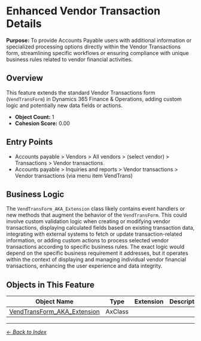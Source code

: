 # Enhanced Vendor Transaction Details

**Purpose:** To provide Accounts Payable users with additional information or specialized processing options directly within the Vendor Transactions form, streamlining specific workflows or ensuring compliance with unique business rules related to vendor financial activities.

## Overview

This feature extends the standard Vendor Transactions form (`VendTransForm`) in Dynamics 365 Finance & Operations, adding custom logic and potentially new data fields or actions.

- **Object Count:** 1
- **Cohesion Score:** 0.00

## Entry Points

- Accounts payable > Vendors > All vendors > (select vendor) > Transactions > Vendor transactions
- Accounts payable > Inquiries and reports > Vendor transactions > Vendor transactions (via menu item VendTrans)

## Business Logic

The `VendTransForm_AKA_Extension` class likely contains event handlers or new methods that augment the behavior of the `VendTransForm`. This could involve custom validation logic when creating or modifying vendor transactions, displaying calculated fields based on existing transaction data, integrating with external systems to fetch or update transaction-related information, or adding custom actions to process selected vendor transactions according to specific business rules. The exact logic would depend on the specific business requirement it addresses, but it operates within the context of displaying and managing individual vendor financial transactions, enhancing the user experience and data integrity.

## Objects in This Feature

| Object Name | Type | Extension | Description |
|-------------|------|-----------|-------------|
| [VendTransForm_AKA_Extension](Objects/VendTransForm_AKA_Extension.md) | AxClass |  |  |

---

*[← Back to Index](../../index.md)*
